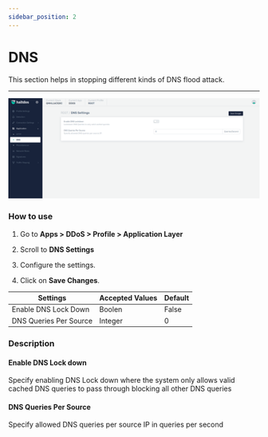 ```yaml
---
sidebar_position: 2
---
```


# DNS

This section helps in stopping different kinds of DNS flood attack.

---

![dns_setting](/img/ddos/v7/docs/dns1.png)

### How to use

1. Go to **Apps > DDoS > Profile > Application Layer**

2. Scroll to **DNS Settings**

3. Configure the settings.

4. Click on **Save Changes**.

| Settings               | Accepted Values | Default |
|------------------------|-----------------|---------|
| Enable DNS Lock Down   | Boolen          | False   |
| DNS Queries Per Source | Integer         | 0       |

### Description

#### Enable DNS Lock down

Specify enabling DNS Lock down where the system only allows valid cached DNS queries to pass through blocking all other DNS queries

#### DNS Queries Per Source

Specify allowed DNS queries per source IP in queries per second